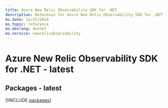 ```yaml
---
title: Azure New Relic Observability SDK for .NET
description: Reference for Azure New Relic Observability SDK for .NET
ms.date: 12/31/2024
ms.topic: reference
ms.devlang: dotnet
ms.service: newrelicobservability
---
```

# Azure New Relic Observability SDK for .NET - latest
## Packages - latest
[!INCLUDE [packages](new-relic-observability-index.md)]